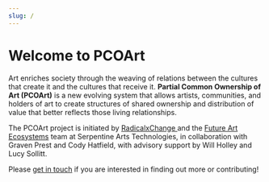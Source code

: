 ```yaml
---
slug: /
---
```


# Welcome to PCOArt

Art enriches society through the weaving of relations between the cultures that create it and the cultures that receive it. **Partial Common Ownership of Art (PCOArt)** is a new evolving system that allows artists, communities, and holders of art to create structures of shared ownership and distribution of value that better reflects those living relationships.

The PCOArt project is initiated by [RadicalxChange ](https://radicalxchange.org/)and the [Future Art Ecosystems](https://futureartecosystems.org/) team at Serpentine Arts Technologies, in collaboration with Graven Prest and Cody Hatfield, with advisory support by Will Holley and Lucy Sollitt.

Please [get in touch](mailto:victoriai@serpentinegalleries.org) if you are interested in finding out more or contributing!
